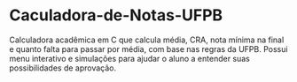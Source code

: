 # Caculadora-de-Notas-UFPB
Calculadora acadêmica em C que calcula média, CRA, nota mínima na final e quanto falta para passar por média, com base nas regras da UFPB. Possui menu interativo e simulações para ajudar o aluno a entender suas possibilidades de aprovação.
